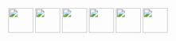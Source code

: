 <img width="50" src="https://cdn.jsdelivr.net/gh/devicons/devicon@latest/icons/php/php-original.svg" />
<img width="50" src="https://cdn.jsdelivr.net/gh/devicons/devicon@latest/icons/cakephp/cakephp-original.svg" />
<img width="50" src="https://cdn.jsdelivr.net/gh/devicons/devicon@latest/icons/laravel/laravel-original.svg" />
<img width="50" src="https://cdn.jsdelivr.net/gh/devicons/devicon@latest/icons/html5/html5-original.svg" />
<img width="50" src="https://cdn.jsdelivr.net/gh/devicons/devicon@latest/icons/javascript/javascript-plain.svg" />
<img width="50" src="https://cdn.jsdelivr.net/gh/devicons/devicon@latest/icons/mysql/mysql-original-wordmark.svg" />
